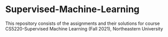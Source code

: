 # Supervised-Machine-Learning

This repository consists of the assignments and their solutions for course CS5220-Supervised Machine Learning (Fall 2021), Northeastern University

